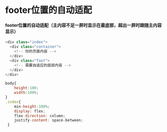 # footer位置的自动适配

#### footer位置的自动适配（主内容不足一屏时显示在最底部，超出一屏时跟随主内容显示）

```javascript
<div class="index">
  <div class="container">
    <!-- 你的页面内容 -->
  </div>
  <div class="foot">
    <!-- 需要自适应的底部内容 -->
  </div>
</div>

body{
	height:100;
	width:100%;
}
.index{
    min-height:100%;
    display: flex;
    flex-direction: column;
    justify-content: space-between;
 }

```